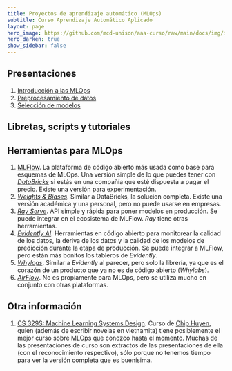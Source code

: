 ```yaml
---
title: Proyectos de aprendizaje automático (MLOps) 
subtitle: Curso Aprendizaje Automático Aplicado
layout: page
hero_image: https://github.com/mcd-unison/aaa-curso/raw/main/docs/img/intro-banner.jpeg
hero_darken: true
show_sidebar: false
---
```


## Presentaciones

1. [Introducción a las MLOps](https://github.com/mcd-unison/aaa-curso/raw/main/slides/MLOps-intro.pdf)
2. [Preprocesamiento de datos](https://github.com/mcd-unison/aaa-curso/raw/main/slides/mlops-preprocesamiento.pdf)
3. [Selección de modelos](https://github.com/mcd-unison/aaa-curso/raw/main/slides/mlops-seleccion.pdf)

## Libretas, scripts y tutoriales

## Herramientas para MLOps

1. [MLFlow](https://www.mlflow.org). La plataforma de código abierto más usada como base para esquemas de MLOps. Una versión simple de lo que puedes tener con [*DataBricks*](https://databricks.com) si estás en una compañía que esté dispuesta a pagar el precio. Existe una versión para experimentación.
2. [*Weights & Biases*](https://wandb.ai/site). Similar a DataBricks, la solucion completa. Existe una versión académica y una personal, pero no puede usarse en empresas.
3. [*Ray Serve*](https://www.ray.io/ray-serve). API simple y rápida para poner modelos en producción. Se puede integrar en el ecosistema de MLFlow. *Ray* tiene otras herramientas.
4. [*Evidently AI*](https://evidentlyai.com). Herramientas en código abierto para monitorear la calidad de los datos, la deriva de los datos y la calidad de los modelos de predicción durante la etapa de producción. Se puede integrar a MLFlow, pero están más bonitos los tableros de *Evidently*.
5. [*Whylogs*](https://github.com/whylabs/whylogs). Similar a *Evidently* al parecer, pero solo la librería, ya que es el corazón de un producto que ya no es de código abierto (*Whylabs*). 
6. [*AirFlow*](https://airflow.apache.org). No es propiamente para MLOps, pero se utiliza mucho en conjunto con otras plataformas.

## Otra información

1. [CS 329S: Machine Learning Systems Design](https://stanford-cs329s.github.io/syllabus.html). Curso de [Chip Huyen](https://huyenchip.com), quien (además de escribir novelas en vietnamita) tiene posiblemente el mejor curso sobre MLOps que conozco hasta el momento. Muchas de las presentaciones de curso son extractos de las presentaciones de ella (con el reconocimiento respectivo), sólo porque no tenemos tiempo para ver la versión completa que es buenísima.